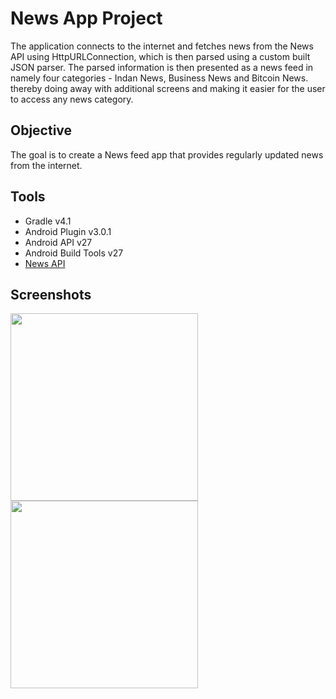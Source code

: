 News App Project
=================

The application connects to the internet and fetches news from the News API using HttpURLConnection, which is then 
parsed using a custom built JSON parser. The parsed information is then presented as a news feed in namely four categories - 
Indan News, Business News and Bitcoin News.
thereby doing away with additional screens and making it easier for the user to access any news category.

Objective
-----

The goal is to create a News feed app that provides regularly updated news from the internet.

Tools
-----

* Gradle v4.1
* Android Plugin v3.0.1
* Android API v27
* Android Build Tools v27
* [News API](https://newsapi.org/)

Screenshots
------------

<img src="https://user-images.githubusercontent.com/59508176/103399271-461d3a00-4b66-11eb-86c0-ce394bd34496.png" width="300"/>
<img src="https://user-images.githubusercontent.com/59508176/103399272-487f9400-4b66-11eb-93c3-7b2e81abb24e.png" width="300"/>
